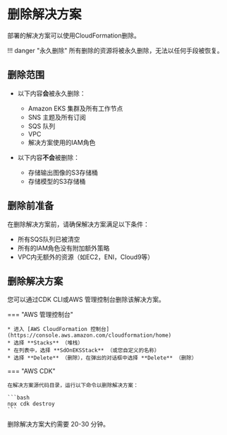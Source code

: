 # 删除解决方案

部署的解决方案可以使用CloudFormation删除。

!!! danger "永久删除"
    所有删除的资源将被永久删除，无法以任何手段被恢复。

## 删除范围

* 以下内容**会**被永久删除：
    * Amazon EKS 集群及所有工作节点
    * SNS 主题及所有订阅
    * SQS 队列
    * VPC
    * 解决方案使用的IAM角色

* 以下内容**不会**被删除：
    * 存储输出图像的S3存储桶
    * 存储模型的S3存储桶

## 删除前准备

在删除解决方案前，请确保解决方案满足以下条件：

* 所有SQS队列已被清空
* 所有的IAM角色没有附加额外策略
* VPC内无额外的资源（如EC2，ENI，Cloud9等）

## 删除解决方案

您可以通过CDK CLI或AWS 管理控制台删除该解决方案。

=== "AWS 管理控制台"

    * 进入 [AWS CloudFormation 控制台](https://console.aws.amazon.com/cloudformation/home)
    * 选择 **Stacks** （堆栈）
    * 在列表中，选择 **SdOnEKSStack** （或您自定义的名称）
    * 选择 **Delete** （删除），在弹出的对话框中选择 **Delete** （删除）

=== "AWS CDK"

    在解决方案源代码目录，运行以下命令以删除解决方案：

    ```bash
    npx cdk destroy
    ```

删除解决方案大约需要 20-30 分钟。
